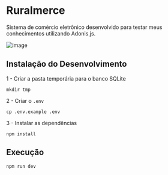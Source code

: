# Ruralmerce

Sistema de comércio eletrônico desenvolvido para testar meus conhecimentos utilizando Adonis.js.

![image](https://github.com/user-attachments/assets/51c71d8a-18d8-466d-a2df-25890dcba78f)


## Instalação do Desenvolvimento

1 - Criar a pasta temporária para o banco SQLite

```console
mkdir tmp
```

2 - Criar o `.env`

```console
cp .env.example .env
```

3 - Instalar as dependências

```console
npm install
```

## Execução

```console
npm run dev
```

